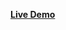 <a style='text:black;font-weight:bold;' href='https://egator-jsdevhasan.netlify.app/'>Live Demo</a>
